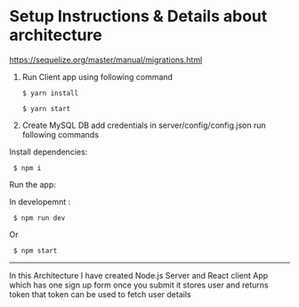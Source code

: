 # Setup Instructions & Details about architecture


https://sequelize.org/master/manual/migrations.html


1. Run Client app using following command

    `$ yarn install`
    
    `$ yarn start`

2. Create MySQL DB add credentials in server/config/config.json run following commands


Install dependencies:

     $ npm i

Run the app:

In developemnt : 

     $ npm run dev

Or

     $ npm start
------------------------------------------------------------------------------------

In this Architecture I have created Node.js Server and React client App which has one sign up form once you submit it stores user and returns token that token can be used to fetch user details
